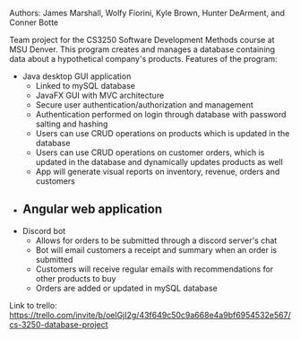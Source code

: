 Authors: 
James Marshall, Wolfy Fiorini, Kyle Brown, Hunter DeArment, and Conner Botte

Team project for the CS3250 Software Development Methods course at MSU Denver. 
This program creates and manages a database containing data about a hypothetical company's products. 
Features of the program:
- Java desktop GUI application 
  - Linked to mySQL database
  - JavaFX GUI with MVC architecture
  - Secure user authentication/authorization and management
  - Authentication performed on login through database with password salting and hashing
  - Users can use CRUD operations on products which is updated in the database
  - Users can use CRUD operations on customer orders, which is updated in the database and dynamically updates products as well
  - App will generate visual reports on inventory, revenue, orders and customers 
- Angular web application
  - 
- Discord bot
  - Allows for orders to be submitted through a discord server's chat
  - Bot will email customers a receipt and summary when an order is submitted 
  - Customers will receive regular emails with recommendations for other products to buy
  - Orders are added or updated in mySQL database

Link to trello: https://trello.com/invite/b/oelGjI2g/43f649c50c9a668e4a9bf6954532e567/cs-3250-database-project
